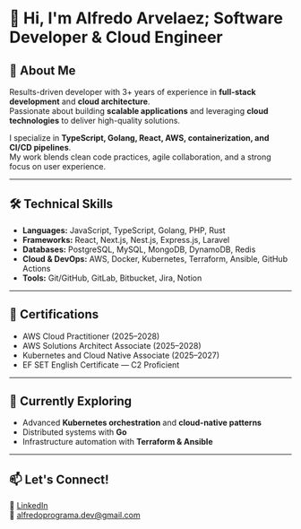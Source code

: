 # 👋 Hi, I'm Alfredo Arvelaez; Software Developer & Cloud Engineer

## 🚀 About Me  
Results-driven developer with 3+ years of experience in **full-stack development** and **cloud architecture**.  
Passionate about building **scalable applications** and leveraging **cloud technologies** to deliver high-quality solutions.  

I specialize in **TypeScript, Golang, React, AWS, containerization, and CI/CD pipelines**.  
My work blends clean code practices, agile collaboration, and a strong focus on user experience.  

---

## 🛠️ Technical Skills  

- **Languages:** JavaScript, TypeScript, Golang, PHP, Rust  
- **Frameworks:** React, Next.js, Nest.js, Express.js, Laravel  
- **Databases:** PostgreSQL, MySQL, MongoDB, DynamoDB, Redis  
- **Cloud & DevOps:** AWS, Docker, Kubernetes, Terraform, Ansible, GitHub Actions  
- **Tools:** Git/GitHub, GitLab, Bitbucket, Jira, Notion  

---

## 📜 Certifications  
- AWS Cloud Practitioner (2025–2028)  
- AWS Solutions Architect Associate (2025–2028)  
- Kubernetes and Cloud Native Associate (2025–2027)  
- EF SET English Certificate — C2 Proficient  

---

## 🌱 Currently Exploring  
- Advanced **Kubernetes orchestration** and **cloud-native patterns**  
- Distributed systems with **Go**  
- Infrastructure automation with **Terraform & Ansible**  

---

## 📫 Let's Connect!  
💼 [LinkedIn](https://www.linkedin.com/in/alfredoprograma)  
📧 [alfredoprograma.dev@gmail.com](mailto:alfredoprograma.dev@gmail.com)  
